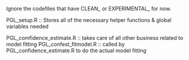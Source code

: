 Ignore the codefiles that have CLEAN_ or EXPERIMENTAL_ for now. 

PGL_setup.R :: Stores all of the necessary helper functions & global variables needed

PGL_comfidence_estimate.R :: takes care of all other business related to model fitting
PGL_confest_fitmodel.R :: called by PGL_confidence_estimate.R to do the actual model fitting
